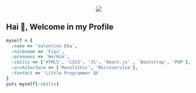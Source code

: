 <p align="center">
  <img src="https://tenor.com/view/anime-hibike-euphonium-asuka-tanaka-farewell-smile-gif-16488971">
</p>

## Hai 👋, Welcome in my Profile

```rb
myself = {
  :name => 'Valentino Eka',
  :nickname => 'Fiyu',
  :pronouns => 'He/Him',
  :skills => ['HTML5', 'CSS3', 'JS', 'React.js' , 'Bootstrap', 'PHP'],
  :architecture => ['Monolithic', 'Microservice'],
  :funfact => 'Little Programmer 😅'
}
puts myself[:skills]
```
